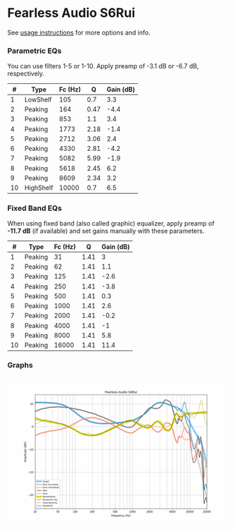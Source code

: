 # Fearless Audio S6Rui
See [usage instructions](https://github.com/jaakkopasanen/AutoEq#usage) for more options and info.

### Parametric EQs
You can use filters 1-5 or 1-10. Apply preamp of -3.1 dB or -6.7 dB, respectively.

|   # | Type      |   Fc (Hz) |    Q |   Gain (dB) |
|-----|-----------|-----------|------|-------------|
|   1 | LowShelf  |       105 | 0.7  |         3.3 |
|   2 | Peaking   |       164 | 0.47 |        -4.4 |
|   3 | Peaking   |       853 | 1.1  |         3.4 |
|   4 | Peaking   |      1773 | 2.18 |        -1.4 |
|   5 | Peaking   |      2712 | 3.06 |         2.4 |
|   6 | Peaking   |      4330 | 2.81 |        -4.2 |
|   7 | Peaking   |      5082 | 5.99 |        -1.9 |
|   8 | Peaking   |      5618 | 2.45 |         6.2 |
|   9 | Peaking   |      8609 | 2.34 |         3.2 |
|  10 | HighShelf |     10000 | 0.7  |         6.5 |

### Fixed Band EQs
When using fixed band (also called graphic) equalizer, apply preamp of **-11.7 dB** (if available) and set gains manually with these parameters.

|   # | Type    |   Fc (Hz) |    Q |   Gain (dB) |
|-----|---------|-----------|------|-------------|
|   1 | Peaking |        31 | 1.41 |         3   |
|   2 | Peaking |        62 | 1.41 |         1.1 |
|   3 | Peaking |       125 | 1.41 |        -2.6 |
|   4 | Peaking |       250 | 1.41 |        -3.8 |
|   5 | Peaking |       500 | 1.41 |         0.3 |
|   6 | Peaking |      1000 | 1.41 |         2.6 |
|   7 | Peaking |      2000 | 1.41 |        -0.2 |
|   8 | Peaking |      4000 | 1.41 |        -1   |
|   9 | Peaking |      8000 | 1.41 |         5.8 |
|  10 | Peaking |     16000 | 1.41 |        11.4 |

### Graphs
![](./Fearless%20Audio%20S6Rui.png)
